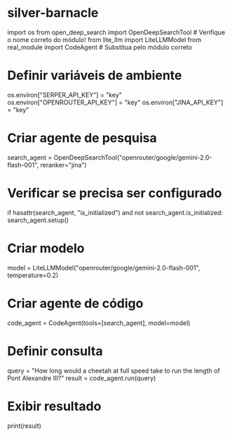 # silver-barnacle
import os
from open_deep_search import OpenDeepSearchTool  # Verifique o nome correto do módulo!
from lite_llm import LiteLLMModel
from real_module import CodeAgent  # Substitua pelo módulo correto

# Definir variáveis de ambiente
os.environ["SERPER_API_KEY"] = "key"
os.environ["OPENROUTER_API_KEY"] = "key"
os.environ["JINA_API_KEY"] = "key"

# Criar agente de pesquisa
search_agent = OpenDeepSearchTool("openrouter/google/gemini-2.0-flash-001", reranker="jina")

# Verificar se precisa ser configurado
if hasattr(search_agent, "is_initialized") and not search_agent.is_initialized:
    search_agent.setup()

# Criar modelo
model = LiteLLMModel("openrouter/google/gemini-2.0-flash-001", temperature=0.2)

# Criar agente de código
code_agent = CodeAgent(tools=[search_agent], model=model)

# Definir consulta
query = "How long would a cheetah at full speed take to run the length of Pont Alexandre III?"
result = code_agent.run(query)

# Exibir resultado
print(result)
